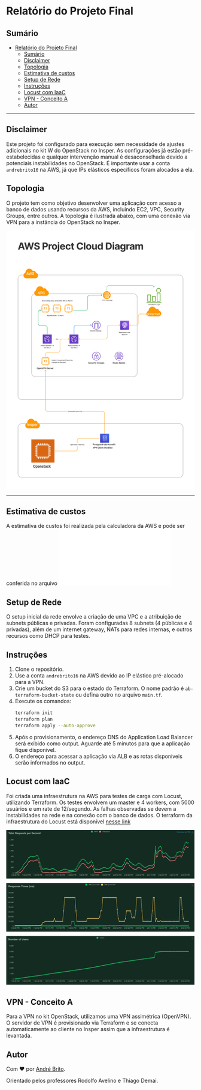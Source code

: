 # Relatório do Projeto Final

## Sumário
- [Relatório do Projeto Final](#relatório-do-projeto-final)
  - [Sumário](#sumário)
  - [Disclaimer](#disclaimer)
  - [Topologia](#topologia)
  - [Estimativa de custos](#estimativa-de-custos)
  - [Setup de Rede](#setup-de-rede)
  - [Instruções](#instruções)
  - [Locust com IaaC](#locust-com-iaac)
  - [VPN - Conceito A](#vpn---conceito-a)
  - [Autor](#autor)

---

## Disclaimer
Este projeto foi configurado para execução sem necessidade de ajustes adicionais no kit W do OpenStack no Insper. As configurações já estão pré-estabelecidas e qualquer intervenção manual é desaconselhada devido a potenciais instabilidades no OpenStack. É importante usar a conta `andrebrito16` na AWS, já que IPs elásticos específicos foram alocados a ela.

## Topologia
O projeto tem como objetivo desenvolver uma aplicação com acesso a banco de dados usando recursos da AWS, incluindo EC2, VPC, Security Groups, entre outros. A topologia é ilustrada abaixo, com uma conexão via VPN para a instância do OpenStack no Insper.

![Topology Diagram](./public/images/diagram.png)

---

## Estimativa de custos

A estimativa de custos foi realizada pela calculadora da AWS e pode ser conferida no arquivo ![arquivo](public/Estimate%20-%20Projeto%20Cloud.pdf)


## Setup de Rede
O setup inicial da rede envolve a criação de uma VPC e a atribuição de subnets públicas e privadas. Foram configuradas 8 subnets (4 públicas e 4 privadas), além de um internet gateway, NATs para redes internas, e outros recursos como DHCP para testes.


## Instruções
1. Clone o repositório.
2. Use a conta `andrebrito16` na AWS devido ao IP elástico pré-alocado para a VPN.
3. Crie um bucket do S3 para o estado do Terraform. O nome padrão é `ab-terraform-bucket-state` ou defina outro no arquivo `main.tf`.
4. Execute os comandos:
    ```bash
    terraform init
    terraform plan
    terraform apply --auto-approve
    ```
5. Após o provisionamento, o endereço DNS do Application Load Balancer será exibido como output. Aguarde até 5 minutos para que a aplicação fique disponível.
6. O endereço para acessar a aplicação via ALB e as rotas disponíveis serão informados no output.


## Locust com IaaC
Foi criada uma infraestrutura na AWS para testes de carga com Locust, utilizando Terraform. Os testes envolvem um master e 4 workers, com 5000 usuários e um rate de 12/segundo. As falhas observadas se devem a instabilidades na rede e na conexão com o banco de dados. O terraform da infraestrutura do Locust está disponível [nesse link](https://github.com/andrebrito16/aws-ec2-locust)

![Requests](public/images/total_requests_per_second_1701104147.png)

## VPN - Conceito A
Para a VPN no kit OpenStack, utilizamos uma VPN assimétrica (OpenVPN). O servidor de VPN é provisionado via Terraform e se conecta automaticamente ao cliente no Insper assim que a infraestrutura é levantada.

## Autor

Com ❤️ por [André Brito](https://andreb.dev).

Orientado pelos professores Rodolfo Avelino e Thiago Demai.
